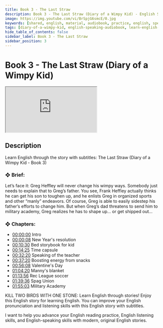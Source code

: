 ```yaml
---
title: Book 3 - The Last Straw
description: Book 3 - The Last Straw (Diary of a Wimpy Kid) - English Speaking Audiobook
image: https://img.youtube.com/vi/BrSpjG6smcE/0.jpg
keywords: [shared, english, material, audiobook, practice, english, speaking]
tags: [diary-of-a-wimpy-kid, english-speaking-audiobook, learn-english-through-story, practice-english-speaking]
hide_table_of_contents: false
sidebar_label: Book 3 - The Last Straw
sidebar_position: 3
---
```


# Book 3 - The Last Straw (Diary of a Wimpy Kid)

<div class="video-container">
<iframe src="https://www.youtube.com/embed/BrSpjG6smcE?controls=0" title="YouTube video player"></iframe>
<a href="https://www.youtube.com/watch?list=PL___7gkXqjbxhLgHbA87MzNxK1LUiRif-&v=BrSpjG6smcE" target="_blank"></a>
</div>

## Description

Learn English through the story with subtitles: The Last Straw (Diary of a Wimpy Kid - Book 3)

### ❖ Brief: 

Let’s face it: Greg Heffley will never change his wimpy ways. Somebody just needs to explain that to Greg’s father. You see, Frank Heffley actually thinks he can get his son to toughen up, and he enlists Greg in organized sports and other “manly” endeavors. Of course, Greg is able to easily sidestep his father’s efforts to change him. But when Greg’s dad threatens to send him to military academy, Greg realizes he has to shape up... or get shipped out...

### ❖ Chapters:
- [00:00:00](https://www.youtube.com/watch?list=PL___7gkXqjbxhLgHbA87MzNxK1LUiRif-&v=BrSpjG6smcE&t=0s) Intro
- [00:00:08](https://www.youtube.com/watch?list=PL___7gkXqjbxhLgHbA87MzNxK1LUiRif-&v=BrSpjG6smcE&t=8s) New Year's resolution
- [00:10:30](https://www.youtube.com/watch?list=PL___7gkXqjbxhLgHbA87MzNxK1LUiRif-&v=BrSpjG6smcE&t=630s) Bed storybook for kid
- [00:14:25](https://www.youtube.com/watch?list=PL___7gkXqjbxhLgHbA87MzNxK1LUiRif-&v=BrSpjG6smcE&t=865s) Time capsule
- [00:32:20](https://www.youtube.com/watch?list=PL___7gkXqjbxhLgHbA87MzNxK1LUiRif-&v=BrSpjG6smcE&t=1940s) Speaking of the teacher
- [00:37:20](https://www.youtube.com/watch?list=PL___7gkXqjbxhLgHbA87MzNxK1LUiRif-&v=BrSpjG6smcE&t=2240s) Boosting energy from snacks
- [00:56:08](https://www.youtube.com/watch?list=PL___7gkXqjbxhLgHbA87MzNxK1LUiRif-&v=BrSpjG6smcE&t=3368s) Valentine's Day
- [01:04:20](https://www.youtube.com/watch?list=PL___7gkXqjbxhLgHbA87MzNxK1LUiRif-&v=BrSpjG6smcE&t=3860s) Manny's blanket
- [01:13:56](https://www.youtube.com/watch?list=PL___7gkXqjbxhLgHbA87MzNxK1LUiRif-&v=BrSpjG6smcE&t=4436s) Rec League soccer
- [01:39:36](https://www.youtube.com/watch?list=PL___7gkXqjbxhLgHbA87MzNxK1LUiRif-&v=BrSpjG6smcE&t=5976s) Spag Union
- [01:55:03](https://www.youtube.com/watch?list=PL___7gkXqjbxhLgHbA87MzNxK1LUiRif-&v=BrSpjG6smcE&t=6903s) Military Academy

KILL TWO BIRDS WITH ONE STONE: Learn English through stories! Enjoy this English story for learning English. You can improve your English pronunciation and listening skills with this English story with subtitles.

I want to help you advance your English reading practice, English listening skills, and English-speaking skills with modern, original English stories.